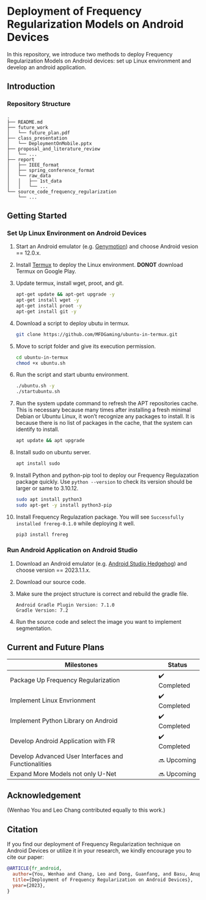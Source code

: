 # Deployment of Frequency Regularization Models on Android Devices

In this repository, we introduce two methods to deploy Frequency Regularization Models on Android devices: set up Linux environment and develop an android application.

## Introduction

### Repository Structure

```
.
├── README.md
├── future_work
│   └── future_plan.pdf
├── class_presentation
│   └── DeploymentOnMobile.pptx
├── proposal_and_literature_review
│   └── ...
├── report
│   ├── IEEE_format
│   ├── spring_conference_format
│   └── raw_data
│   │   ├── 1st_data
│   │   └── ...
└── source_code_frequency_regularization
    └── ...
```

## Getting Started

### Set Up Linux Environment on Android Devices

1. Start an Android emulator (e.g. [Genymotion](https://dl.genymotion.com/releases/genymotion-3.5.1/genymotion-3.5.1.dmg)) and choose Android vesion == 12.0.x.

2. Install [Termux](https://github.com/termux/termux-app/releases/download/v0.118.0/termux-app_v0.118.0+github-debug_universal.apk) to deploy the Linux environment. **DONOT** download Termux on Google Play.

3. Update termux, install wget, proot, and git.

   ```sh
   apt-get update && apt-get upgrade -y
   apt-get install wget -y
   apt-get install proot -y
   apt-get install git -y
   ```

4. Download a script to deploy ubutu in termux.

   ```sh
   git clone https://github.com/MFDGaming/ubuntu-in-termux.git
   ```

5. Move to script folder and give its execution permission.

   ```sh
   cd ubuntu-in-termux
   chmod +x ubuntu.sh
   ```

6. Run the script and start ubuntu environment.

   ```sh
   ./ubuntu.sh -y
   ./startubuntu.sh
   ```

7. Run the system update command to refresh the APT repositories cache. This is necessary because many times after installing a fresh minimal Debian or Ubuntu Linux, it won’t recognize any packages to install. It is because there is no list of packages in the cache, that the system can identify to install.

   ```sh
   apt update && apt upgrade
   ```

8. Install sudo on ubuntu server.

   ```sh
   apt install sudo
   ```

9. Install Python and python-pip tool to deploy our Frequency Regulazation package quickly. Use `python --version` to check its version should be larger or same to 3.10.12.

   ```sh
   sudo apt install python3
   sudo apt-get -y install python3-pip
   ```

10. Install Frequency Regulazation package. You will see `Successfully installed frereg-0.1.0` while deploying it well.
    ```sh
    pip3 install frereg
    ```

### Run Android Application on Android Studio

1. Download an Android emulator (e.g. [Android Studio Hedgehog](https://developer.android.com/studio)) and choose version == 2023.1.1.x.

2. Download our source code.

3. Make sure the project structure is correct and rebuild the gradle file.

   ```
   Android Gradle Plugin Version: 7.1.0
   Gradle Version: 7.2
   ```

4. Run the source code and select the image you want to implement segmentation.

## Current and Future Plans

| Milestones                                           | Status       |
| ---------------------------------------------------- | ------------ |
| Package Up Frequency Regularization                  | ✔️ Completed |
| Implement Linux Envrionment                          | ✔️ Completed |
| Implement Python Library on Android                  | ✔️ Completed |
| Develop Android Application with FR                  | ✔️ Completed |
| Develop Advanced User Interfaces and Functionalities | 🔜 Upcoming  |
| Expand More Models not only U-Net                    | 🔜 Upcoming  |

## Acknowledgement

(Wenhao You and Leo Chang contributed equally to this work.)

## Citation

If you find our deployment of Frequency Regularization technique on Android Devices or utilize it in your research, we kindly encourage you to cite our paper:

```bibtex
@ARTICLE{fr_android,
  author={You, Wenhao and Chang, Leo and Dong, Guanfang, and Basu, Anup},
  title={Deployment of Frequency Regularization on Android Devices},
  year={2023},
}
```
